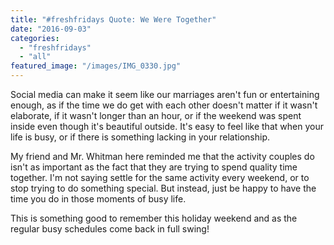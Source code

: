 ```yaml
---
title: "#freshfridays Quote: We Were Together"
date: "2016-09-03"
categories: 
  - "freshfridays"
  - "all"
featured_image: "/images/IMG_0330.jpg"
---
```


Social media can make it seem like our marriages aren't fun or entertaining enough, as if the time we do get with each other doesn't matter if it wasn't elaborate, if it wasn't longer than an hour, or if the weekend was spent inside even though it's beautiful outside. It's easy to feel like that when your life is busy, or if there is something lacking in your relationship.

My friend and Mr. Whitman here reminded me that the activity couples do isn't as important as the fact that they are trying to spend quality time together. I'm not saying settle for the same activity every weekend, or to stop trying to do something special. But instead, just be happy to have the time you do in those moments of busy life.

This is something good to remember this holiday weekend and as the regular busy schedules come back in full swing!
